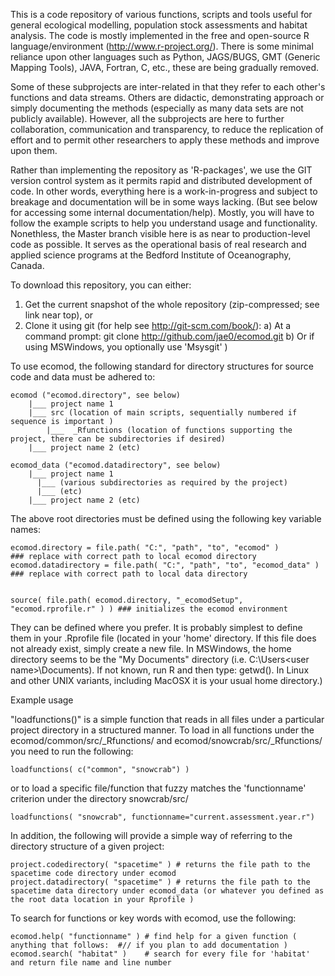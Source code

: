 
This is a code repository of various functions, scripts and tools useful for general ecological modelling, population stock assessments and habitat analysis. The code is mostly implemented in the free and open-source R language/environment (http://www.r-project.org/). There is some minimal reliance upon other languages such as Python, JAGS/BUGS, GMT (Generic Mapping Tools), JAVA, Fortran, C, etc., these are being gradually removed.

Some of these subprojects are inter-related in that they refer to each other's functions and data streams. Others are didactic, demonstrating approach or simply documenting the methods (especially as many data sets are not publicly available). However, all the subprojects are here to further collaboration, communication and transparency, to reduce the replication of effort and to permit other researchers to apply these methods and improve upon them. 

Rather than implementing the repository as 'R-packages', we use the GIT version control system as it permits rapid and distributed development of code. In other words, everything here is a work-in-progress and subject to breakage and documentation will be in some ways lacking. (But see below for accessing some internal documentation/help). Mostly, you will have to follow the example scripts to help you understand usage and functionality. Nonethless, the Master branch visible here is as near to production-level code as possible. It serves as the operational basis of real research and applied science programs at the Bedford Institute of Oceanography, Canada.

To download this repository, you can either:

  1. Get the current snapshot of the whole repository (zip-compressed; see link near top), or 
  2. Clone it using git (for help see http://git-scm.com/book/): 
       a) At a command prompt: git clone http://github.com/jae0/ecomod.git 
       b) Or if using MSWindows, you optionally use 'Msysgit' )  

To use ecomod, the following standard for directory structures for source code and data must be adhered to:

    ecomod ("ecomod.directory", see below)
        |___ project name 1 
      	|___ src (location of main scripts, sequentially numbered if sequence is important )
      	    |___  _Rfunctions (location of functions supporting the project, there can be subdirectories if desired) 
        |___ project name 2 (etc)
      
    ecomod_data ("ecomod.datadirectory", see below)
        |___ project name 1 
      	  |___ (various subdirectories as required by the project)
      	  |___ (etc)
        |___ project name 2 (etc)


The above root directories must be defined using the following key variable names:

    ecomod.directory = file.path( "C:", "path", "to", "ecomod" )           ### replace with correct path to local ecomod directory 
    ecomod.datadirectory = file.path( "C:", "path", "to", "ecomod_data" )  ### replace with correct path to local data directory 
    

    source( file.path( ecomod.directory, "_ecomodSetup", "ecomod.rprofile.r" ) ) ### initializes the ecomod environment

They can be defined where you prefer. It is probably simplest to define them in your .Rprofile file (located in your 'home' directory. If this file does not already exist, simply create a new file. In MSWindows, the home directory seems to be the "My Documents" directory (i.e. C:\Users\<user name>\Documents). If not known, run R and then type: getwd(). In Linux and other UNIX variants, including MacOSX it is your usual home directory.) 


Example usage 

"loadfunctions()" is a simple function that reads in all files under a particular project directory in a structured manner. 
To load in all functions under the ecomod/common/src/_Rfunctions/ and ecomod/snowcrab/src/_Rfunctions/ you need to run the following:

    loadfunctions( c("common", "snowcrab") )  

or to load a specific file/function that fuzzy matches the 'functionname' criterion under the directory snowcrab/src/

    loadfunctions( "snowcrab", functionname="current.assessment.year.r")  
    
In addition, the following will provide a simple way of referring to the directory structure of a given project:

    project.codedirectory( "spacetime" ) # returns the file path to the spacetime code directory under ecomod
    project.datadirectory( "spacetime" ) # returns the file path to the spacetime data directory under ecomod_data (or whatever you defined as the root data location in your Rprofile )

To search for functions or key words with ecomod, use the following:

    ecomod.help( "functionname" ) # find help for a given function ( anything that follows:  #// if you plan to add documentation )
    ecomod.search( "habitat" )    # search for every file for 'habitat' and return file name and line number
    


